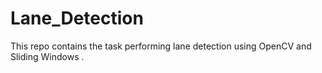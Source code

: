 # Lane_Detection

This repo contains the task performing lane detection using OpenCV and Sliding Windows .
